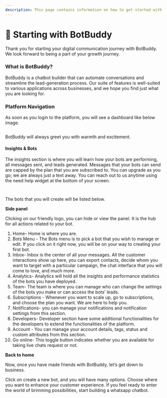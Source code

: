 ```yaml
---
description: This page contains information on how to get started with BotBuddy.
---
```


# 📖 Starting with BotBuddy

Thank you for starting your digital communication journey with BotBuddy. We look forward to being a part of your growth journey.

### **What is BotBuddy?**

BotBuddy is a chatbot builder that can automate conversations and streamline the lead-generation process. Our suite of features is well-suited to various applications across businesses, and we hope you find just what you are looking for.

### Platform Navigation

As soon as you login to the platform, you will see a dashboard like below image.

<figure><img src="../../.gitbook/assets/1 – 1.png" alt=""><figcaption></figcaption></figure>

BotBuddy will always greet you with warmth and excitement.

#### Insights & Bots

The insights section is where you will learn how your bots are performing, all messages sent, and leads generated. Messages that your bots can send are capped by the plan that you are subscribed to. You can upgrade as you go; we are always just a text away. You can reach out to us anytime using the need help widget at the bottom of your screen.

<figure><img src="../../.gitbook/assets/1 – 2.png" alt=""><figcaption></figcaption></figure>

<figure><img src="../../.gitbook/assets/1 – 3.png" alt=""><figcaption></figcaption></figure>

The bots that you will create will be listed below.

**Side panel**

Clicking on our friendly logo, you can hide or view the panel. It is the hub for all actions related to your bot.

1. Home- Home is where you are.
2. Bots Menu - The Bots menu is to pick a bot that you wish to manage or edit. If you click on it right now, you will be on your way to creating your first bot.
3. Inbox- Inbox is the center of all your messages. All the customer interactions show up here, you can export contacts, decide whom you want to target with a particular campaign, the chat interface that you will come to love, and much more.
4. Analytics- Analytics will hold all the insights and performance statistics of the bots you have deployed.
5. Team- The team is where you can manage who can change the settings of the bots you make or can access the bots’ leads.
6. Subscriptions - Whenever you want to scale up, go to subscriptions, and choose the plan you want. We are here to help you.
7. Notifications- you can manage your notifications and notification settings from this section.
8. Developers- Developer section have some additional functionalities for the developers to extend the functionalities of the platform.
9. Account - You can manage your account details, tags, status and custom attributes from this section.
10. Go online- This toggle button indicates whether you are available for taking live chats request or not.

**Back to home**

Now, once you have made friends with BotBuddy, let’s get down to business.

Click on create a new bot, and you will have many options. Choose where you want to enhance your customer experience. If you feel ready to enter the world of brimming possibilities, start building a whatsapp chatbot.
